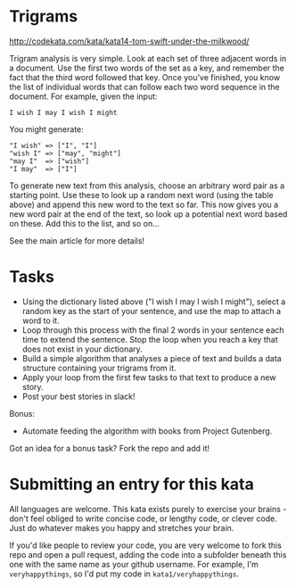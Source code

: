 # Trigrams

http://codekata.com/kata/kata14-tom-swift-under-the-milkwood/

Trigram analysis is very simple. Look at each set of three adjacent words in a
document. Use the first two words of the set as a key, and remember the fact
that the third word followed that key. Once you’ve finished, you know the list
of individual words that can follow each two word sequence in the document. For
example, given the input:

```
I wish I may I wish I might
```
You might generate:

```
"I wish" => ["I", "I"]
"wish I" => ["may", "might"]
"may I"  => ["wish"]
"I may"  => ["I"]
```

To generate new text from this analysis, choose an arbitrary word pair as a
starting point. Use these to look up a random next word (using the table above)
and append this new word to the text so far. This now gives you a new word pair
at the end of the text, so look up a potential next word based on these. Add
this to the list, and so on...

See the main article for more details!


# Tasks

* Using the dictionary listed above ("I wish I may I wish I might"), select a random
key as the start of your sentence, and use the map to attach a word to it.
* Loop through this process with the final 2 words in your sentence each time
to extend the sentence. Stop the loop when you reach a key that does not exist
in your dictionary.
* Build a simple algorithm that analyses a piece of text and builds a data
structure containing your trigrams from it.
* Apply your loop from the first few tasks to that text to produce a new story.
* Post your best stories in slack!

Bonus:

* Automate feeding the algorithm with books from Project Gutenberg.

Got an idea for a bonus task? Fork the repo and add it!


# Submitting an entry for this kata

All languages are welcome. This kata exists purely to exercise your brains -
don't feel obliged to write concise code, or lengthy code, or clever code. Just
do whatever makes you happy and stretches your brain.

If you'd like people to review your code, you are very welcome to fork this repo
and open a pull request, adding the code into a subfolder beneath this one
with the same name as your github username. For example, I'm `veryhappythings`,
so I'd put my code in `kata1/veryhappythings`.
